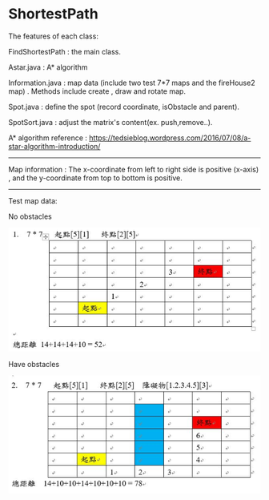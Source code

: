 # ShortestPath

The features of each class:

FindShortestPath : the main class.

Astar.java : A* algorithm

Information.java : map data (include two test 7*7 maps and the fireHouse2 map) . Methods include create , draw and rotate map.

Spot.java : define the spot (record coordinate, isObstacle and parent).

SpotSort.java : adjust the matrix's content(ex. push,remove..).

A* algorithm reference : https://tedsieblog.wordpress.com/2016/07/08/a-star-algorithm-introduction/

----------------------------------------------------------------------------------------------------------

Map information : The x-coordinate from left to right side is positive (x-axis) , and the y-coordinate from top to bottom is positive.

----------------------------------------------------------------------------------------------------------
Test map data:

No obstacles





![image](https://github.com/codingx-2019-team4/ShortestPath/blob/master/test%20map/7x7map_1.JPG)

Have obstacles





![image](https://github.com/codingx-2019-team4/ShortestPath/blob/master/test%20map/7x7map_2.JPG)
